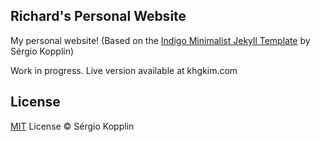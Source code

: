 ## Richard's Personal Website

My personal website! (Based on the [Indigo Minimalist Jekyll Template](https://github.com/sergiokopplin/indigo) by Sérgio Kopplin)

Work in progress. Live version available at khgkim.com

## License

[MIT](http://kopplin.mit-license.org/) License © Sérgio Kopplin
